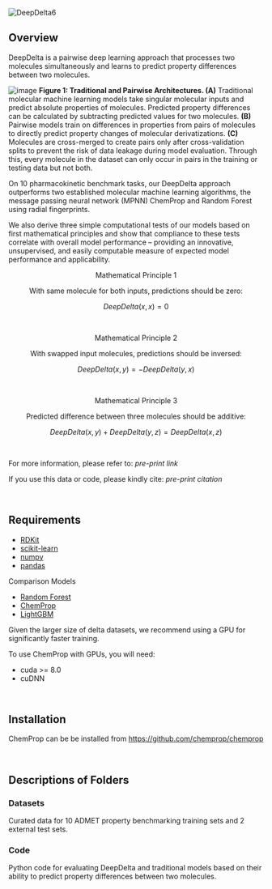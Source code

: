 
![DeepDelta6](https://user-images.githubusercontent.com/127516906/227247511-8bbba551-d52f-4e3e-afea-dab55cb137f4.png)


## Overview

DeepDelta is a pairwise deep learning approach that processes two molecules simultaneously and learns to predict property differences between two molecules. 

![image](https://user-images.githubusercontent.com/127516906/225358174-ecb26783-a551-47c4-90f3-6950babee377.png)
**Figure 1: Traditional and Pairwise Architectures. (A)** Traditional molecular machine learning models take singular molecular inputs and predict absolute properties of molecules. Predicted property differences can be calculated by subtracting predicted values for two molecules. **(B)** Pairwise models train on differences in properties from pairs of molecules to directly predict property changes of molecular derivatizations. **(C)** Molecules are cross-merged to create pairs only after cross-validation splits to prevent the risk of data leakage during model evaluation. Through this, every molecule in the dataset can only occur in pairs in the training or testing data but not both.

On 10 pharmacokinetic benchmark tasks, our DeepDelta approach outperforms two established molecular machine learning algorithms, the message passing neural network (MPNN) ChemProp and Random Forest using radial fingerprints. 

We also derive three simple computational tests of our models based on first mathematical principles and show that compliance to these tests correlate with overall model performance – providing an innovative, unsupervised, and easily computable measure of expected model performance and applicability. 


<p align="center">
Mathematical Principle 1
</p>


<p align="center"> 
  With same molecule for both inputs, predictions should be zero:
</p>

```math
DeepDelta(x,x)= 0
```

<br />

<p align="center">
  Mathematical Principle 2
</p>

<p align="center">
With swapped input molecules, predictions should be inversed: 
</p>

```math
DeepDelta(x,y)= - DeepDelta(y,x) 
```

<br />

<p align="center">
  Mathematical Principle 3
</p>

<p align="center">
Predicted difference between three molecules should be additive:
 </p>
 
```math
DeepDelta(x,y) + DeepDelta(y,z)= DeepDelta(x,z)
```

<br />


For more information, please refer to: *pre-print link*

If you use this data or code, please kindly cite: *pre-print citation*

<br />

## Requirements
* [RDKit](https://www.rdkit.org/docs/Install.html)
* [scikit-learn](https://scikit-learn.org/stable/)
* [numpy](https://numpy.org/)
* [pandas](https://github.com/pandas-dev/pandas)

Comparison Models
* [Random Forest](https://scikit-learn.org/stable/modules/generated/sklearn.ensemble.RandomForestRegressor.html)
* [ChemProp](https://github.com/chemprop/chemprop)
* [LightGBM](https://www.microsoft.com/en-us/research/project/lightgbm/)

Given the larger size of delta datasets, we recommend using a GPU for significantly faster training.

To use ChemProp with GPUs, you will need:
* cuda >= 8.0
* cuDNN

<br />


## Installation
ChemProp can be be installed from https://github.com/chemprop/chemprop 

<br />

## Descriptions of Folders

### Datasets

Curated data for 10 ADMET property benchmarking training sets and 2 external test sets.

### Code

Python code for evaluating DeepDelta and traditional models based on their ability to predict property differences between two molecules.
